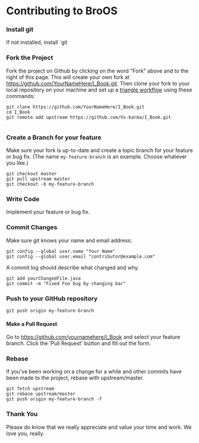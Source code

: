 Contributing to BroOS
=====================

### Install git 


If not installed, install `git

### Fork the Project

Fork the project on Github by clicking on the word "Fork" above and to the right of this page.  This will create your own fork at https://github.com/YourNameHere/I_Book.git.  Then clone your fork to your local repository on your machine and set up a [triangle workflow](https://github.com/forwards/first-contributions/blob/master/additional-material/git_workflow_scenarios/keeping-your-fork-synced-with-this-repository.md) using these commands:
```
git clone https://github.com/YourNameHere/I_Book.git
cd I_Book
git remote add upstream https://github.com/Vs-karma/I_Book.git


```
### Create a Branch for your feature

Make sure your fork is up-to-date and create a topic branch for your feature or bug fix.  (The name `my-feature-branch` is an example. Choose whatever you like.)

```
git checkout master
git pull upstream master
git checkout -b my-feature-branch
```

### Write Code

Implement your feature or bug fix.

### Commit Changes

Make sure git knows your name and email address:

```
git config --global user.name "Your Name"
git config --global user.email "contributor@example.com"
```
A commit log should describe what changed and why.

```
git add yourChangedFile.java
git commit -m "Fixed Foo bug by changing bar"
```

### Push to your GitHub repository

```
git push origin my-feature-branch
```

#### Make a Pull Request

Go to https://github.com/yournamehere/I_Book and select your feature branch. Click the 'Pull Request' button and fill out the form.

### Rebase

If you've been working on a change for a while and other commits have been made to the project, rebase with upstream/master.

```
git fetch upstream
git rebase upstream/master
git push origin my-feature-branch -f
```
### Thank You

Please do know that we really appreciate and value your time and work. We love you, really.
